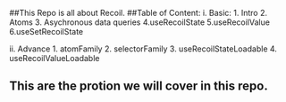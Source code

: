 ##This Repo is all about Recoil.
##Table of Content:
   i. Basic:
    1. Intro
    2. Atoms
    3. Asychronous data queries
    4.useRecoilState
    5.useRecoilValue
    6.useSetRecoilState

  ii. Advance
    1. atomFamily
    2. selectorFamily
    3. useRecoilStateLoadable
    4. useRecoilValueLoadable

## This are the protion we will cover in this repo.    
